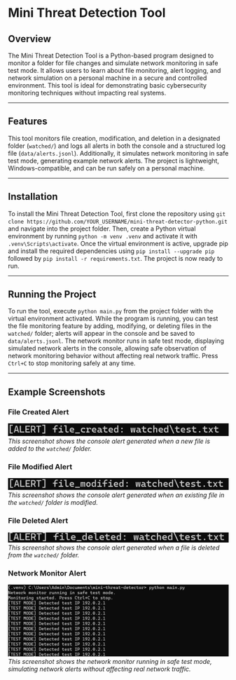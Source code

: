 # Mini Threat Detection Tool

## Overview
The Mini Threat Detection Tool is a Python-based program designed to monitor a folder for file changes and simulate network monitoring in safe test mode. It allows users to learn about file monitoring, alert logging, and network simulation on a personal machine in a secure and controlled environment. This tool is ideal for demonstrating basic cybersecurity monitoring techniques without impacting real systems.

---

## Features
This tool monitors file creation, modification, and deletion in a designated folder (`watched/`) and logs all alerts in both the console and a structured log file (`data/alerts.jsonl`). Additionally, it simulates network monitoring in safe test mode, generating example network alerts. The project is lightweight, Windows-compatible, and can be run safely on a personal machine.

---

## Installation
To install the Mini Threat Detection Tool, first clone the repository using `git clone https://github.com/YOUR_USERNAME/mini-threat-detector-python.git` and navigate into the project folder. Then, create a Python virtual environment by running `python -m venv .venv` and activate it with `.venv\Scripts\activate`. Once the virtual environment is active, upgrade pip and install the required dependencies using `pip install --upgrade pip` followed by `pip install -r requirements.txt`. The project is now ready to run.

---

## Running the Project
To run the tool, execute `python main.py` from the project folder with the virtual environment activated. While the program is running, you can test the file monitoring feature by adding, modifying, or deleting files in the `watched/` folder; alerts will appear in the console and be saved to `data/alerts.jsonl`. The network monitor runs in safe test mode, displaying simulated network alerts in the console, allowing safe observation of network monitoring behavior without affecting real network traffic. Press `Ctrl+C` to stop monitoring safely at any time.

---

## Example Screenshots

### File Created Alert
![image alt](https://github.com/Samuel-James971/mini-threat-detector-Python/blob/main/Screenshot%202025-08-26%20125449.png?raw=true)
*This screenshot shows the console alert generated when a new file is added to the `watched/` folder.*

### File Modified Alert
![image alt](https://github.com/Samuel-James971/mini-threat-detector-Python/blob/main/Screenshot%202025-08-26%20125459.png?raw=true)
*This screenshot shows the console alert generated when an existing file in the `watched/` folder is modified.*

### File Deleted Alert
![image alt](https://github.com/Samuel-James971/mini-threat-detector-Python/blob/main/Screenshot%202025-08-26%20125508.png?raw=true)
*This screenshot shows the console alert generated when a file is deleted from the `watched/` folder.*

### Network Monitor Alert
![image alt](https://github.com/Samuel-James971/mini-threat-detector-Python/blob/main/Screenshot%202025-08-26%20125006.png?raw=true)
*This screenshot shows the network monitor running in safe test mode, simulating network alerts without affecting real network traffic.*
